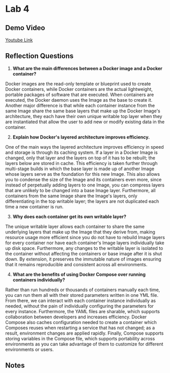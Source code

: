 # Lab 4

## Demo Video

[Youtube Link](https://youtu.be/MDMCLlL0XlI)

## Reflection Questions

1. **What are the main differences between a Docker image and a Docker container?**

Docker images are the read-only template or blueprint used to create Docker containers, while Docker containers are the actual lightweight, portable packages of software that are executed. When containers are executed, the Docker daemon uses the Image as the base to create it. Another major difference is that while each container instance from the same Image share the same base layers that make up the Docker Image's architecture, they each have their own unique writable top layer when they are instantiated that allow the user to add new or modify existing data in the container.

2. **Explain how Docker's layered architecture improves efficiency.**

One of the main ways the layered architecture improves efficiency in speed and storage is through its caching system. If a layer in a Docker Image is changed, only that layer and the layers on top of it has to be rebuilt; the layers below are stored in cache. This efficiency is taken further through multi-stage builds in which the base layer is made up of another Image whose layers serve as the foundation for this new Image. This also allows you to condense the size of the Image and its containers even more, since instead of perpetually adding layers to one Image, you can compress layers that are unlikely to be changed into a base Image layer. Furthermore, all containers from the same Image share the Image's layers, only differentiating in the top writable layer; the layers are not duplicated each time a new container is run.

3. **Why does each container get its own writable layer?**

The unique writable layer allows each container to share the same underlying layers that make up the Image that they derive from, making resource usage more efficient since you do not have to rebuild Image layers for every container nor have each container's Image layers individually take up disk space. Furthermore, any changes to the writable layer is isolated to the container without affecting the containers or base image after it is shut down. By extension, it preserves the immutable nature of images ensuring that it remains reproducible and consistent across all environments.

4. **What are the benefits of using Docker Compose over running containers individually?**

Rather than run hundreds or thousands of containers manually each time, you can run them all with their stored parameters written in one YML file. From there, we can interact with each container instance individually as needed, without the pain of individually configuring the parameters for every instance. Furthermore, the YAML files are sharable, which supports collaboration between developers and increases efficiency. Docker Compose also caches configuration needed to create a container which Composes reuses when restarting a service that has not changed; as a result, environment changes are applied rapidly. Finally, Compose supports storing variables in the Compose file, which supports portability across environments as you can take advantage of them to customize for different environments or users.

## Notes
